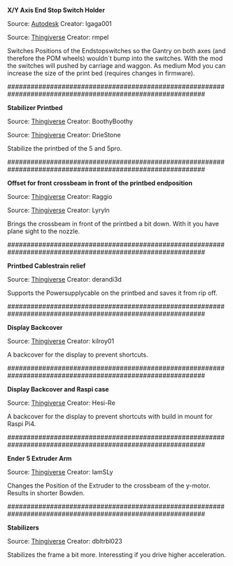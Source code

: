 **X/Y Axis End Stop Switch Holder**

Source: [Autodesk](https://www.autodesk.com/community/gallery/project/135873/xy-axis-end-stop-switch-holder-for-ender-5-3d-printer)
Creator: lgaga001

Source: [Thingiverse](https://www.thingiverse.com/thing:3479406)
Creator: rmpel

Switches Positions of the Endstopswitches so the Gantry on both axes (and therefore the POM wheels) wouldn´t bump into the switches. With the mod the switches will pushed by carriage and waggon.
As medium Mod you can increase the size of the print bed (requires changes in firmware).

###########################################################################################################

**Stabilizer Printbed**

Source: [Thingiverse](https://www.thingiverse.com/thing:4410969)
Creator: BoothyBoothy

Source: [Thingiverse](https://www.thingiverse.com/thing:4128533)
Creator: DrieStone

Stabilize the printbed of the 5 and 5pro.

###########################################################################################################

**Offset for front crossbeam in front of the printbed endposition**

Source: [Thingiverse](https://www.thingiverse.com/thing:4410969)
Creator: Raggio

Source: [Thingiverse](https://www.thingiverse.com/thing:4334403)
Creator: Lyryln

Brings the crossbeam in front of the printbed a bit down. With it you have plane sight to the nozzle.

###########################################################################################################

**Printbed Cablestrain relief**

Source: [Thingiverse](https://www.thingiverse.com/thing:3443100)
Creator: derandi3d

Supports the Powersupplycable on the printbed and saves it from rip off.

###########################################################################################################

**Display Backcover**

Source: [Thingiverse](https://www.thingiverse.com/thing:3353394)
Creator: kilroy01

A backcover for the display to prevent shortcuts.

###########################################################################################################

**Display Backcover and Raspi case**

Source: [Thingiverse](https://www.thingiverse.com/thing:4095160)
Creator: Hesi-Re

A backcover for the display to prevent shortcuts with build in mount for Raspi Pi4.

###########################################################################################################

**Ender 5 Extruder Arm**

Source: [Thingiverse](https://www.thingiverse.com/thing:3595328)
Creator: IamSLy

Changes the Position of the Extruder to the crossbeam of the y-motor. Results in shorter Bowden.

###########################################################################################################

**Stabilizers**

Source: [Thingiverse](https://www.thingiverse.com/thing:4196635)
Creator: dbltrbl023

Stabilizes the frame a bit more. Interessting if you drive higher acceleration.
